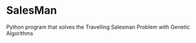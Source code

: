 SalesMan
========

Python program that solves the Travelling Salesman Problem with Genetic Algorithms